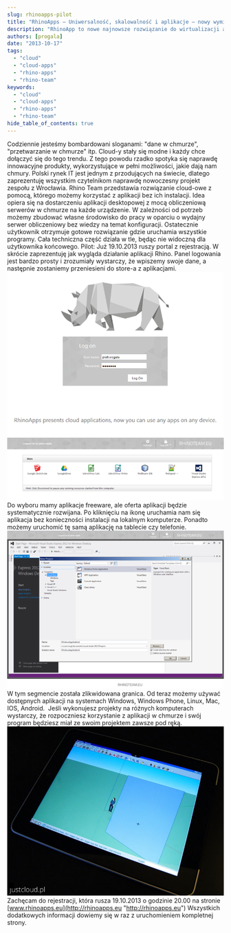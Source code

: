 ```yaml
---
slug: rhinoapps-pilot
title: "RhinoApps – Uniwersalność, skalowalność i aplikacje – nowy wymiar usług Cloud Computing"
description: "RhinoApp to nowe najnowsze rozwiązanie do wirtualizacji aplikacji. W chmurze możemy wykorzystać aplikacje bez instalowania ich na swoim środowisku."
authors: [progala]
date: "2013-10-17"
tags: 
  - "cloud"
  - "cloud-apps"
  - "rhino-apps"
  - "rhino-team"
keywords:
  - "cloud"
  - "cloud-apps"
  - "rhino-apps"
  - "rhino-team"
hide_table_of_contents: true
---
```


Codziennie jesteśmy bombardowani sloganami: "dane w chmurze", "przetwarzanie w chmurze" itp. Cloud-y stały się modne i każdy chce dołączyć się do tego trendu. Z tego powodu rzadko spotyka się naprawdę innowacyjne produkty, wykorzystujące w pełni możliwości, jakie dają nam chmury. Polski rynek IT jest jednym z przodujących na świecie, dlatego zaprezentuję wszystkim czytelnikom naprawdę nowoczesny projekt zespołu z Wrocławia. Rhino Team przedstawia rozwiązanie cloud-owe z pomocą, którego możemy korzystać z aplikacji bez ich instalacji. Idea opiera się na dostarczeniu aplikacji desktopowej z mocą obliczeniową serwerów w chmurze na każde urządzenie. W zależności od potrzeb możemy zbudować własne środowisko do pracy w oparciu o wydajny serwer obliczeniowy bez wiedzy na temat konfiguracji. Ostatecznie użytkownik otrzymuje gotowe rozwiązanie gdzie uruchamia wszystkie programy. Cała techniczna część działa w tle, będąc nie widoczną dla użytkownika końcowego. Pilot: Już 19.10.2013 ruszy portal z rejestracją. W skrócie zaprezentuję jak wygląda działanie aplikacji Rhino. Panel logowania jest bardzo prosty i zrozumiały wystarczy, że wpiszemy swoje dane, a następnie zostaniemy przeniesieni do store-a z aplikacjami.
![screen-3](images/screen-3.png)
![screen-2](images/screen-2.png)
Do wyboru mamy aplikacje freeware, ale oferta aplikacji będzie systematycznie rozwijana. Po kliknięciu na ikonę uruchamia nam się aplikacja bez konieczności instalacji na lokalnym komputerze. Ponadto możemy uruchomić tę samą aplikację na tablecie czy telefonie.
![screen-1](images/screen-1.png)
W tym segmencie została zlikwidowana granica. Od teraz możemy używać dostępnych aplikacji na systemach Windows, Windows Phone, Linux, Mac, IOS, Android.  Jeśli wykonujesz projekty na różnych komputerach wystarczy, że rozpoczniesz korzystanie z aplikacji w chmurze i swój program będziesz miał ze swoim projektem zawsze pod ręką.
![screen-4](images/screen-4.png)
Zachęcam do rejestracji, która rusza 19.10.2013 o godzinie 20.00 na stronie
[www.rhinoapps.eu](http://rhinoapps.eu "http://rhinoapps.eu")
Wszystkich dodatkowych informacji dowiemy się w raz z uruchomieniem kompletnej strony.
<!--truncate-->